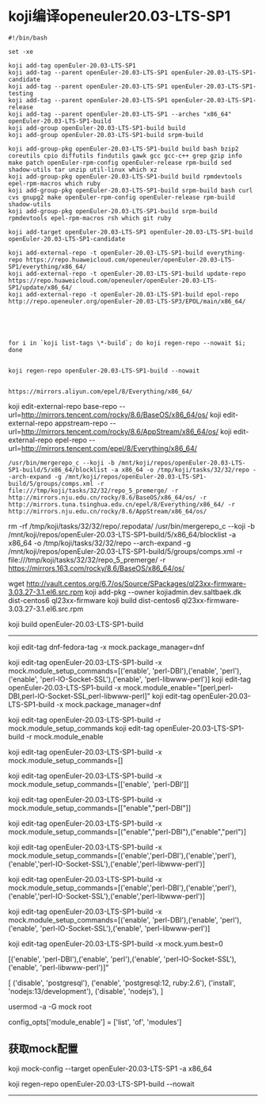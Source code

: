 # koji编译openeuler20.03-LTS-SP1

```
#!/bin/bash

set -xe

koji add-tag openEuler-20.03-LTS-SP1
koji add-tag --parent openEuler-20.03-LTS-SP1 openEuler-20.03-LTS-SP1-candidate
koji add-tag --parent openEuler-20.03-LTS-SP1 openEuler-20.03-LTS-SP1-testing
koji add-tag --parent openEuler-20.03-LTS-SP1 openEuler-20.03-LTS-SP1-release
koji add-tag --parent openEuler-20.03-LTS-SP1 --arches "x86_64" openEuler-20.03-LTS-SP1-build
koji add-group openEuler-20.03-LTS-SP1-build build
koji add-group openEuler-20.03-LTS-SP1-build srpm-build

koji add-group-pkg openEuler-20.03-LTS-SP1-build build bash bzip2 coreutils cpio diffutils findutils gawk gcc gcc-c++ grep gzip info make patch openEuler-rpm-config openEuler-release rpm-build sed shadow-utils tar unzip util-linux which xz
koji add-group-pkg openEuler-20.03-LTS-SP1-build build rpmdevtools epel-rpm-macros which ruby
koji add-group-pkg openEuler-20.03-LTS-SP1-build srpm-build bash curl cvs gnupg2 make openEuler-rpm-config openEuler-release rpm-build shadow-utils
koji add-group-pkg openEuler-20.03-LTS-SP1-build srpm-build rpmdevtools epel-rpm-macros rsh which git ruby

koji add-target openEuler-20.03-LTS-SP1 openEuler-20.03-LTS-SP1-build openEuler-20.03-LTS-SP1-candidate

koji add-external-repo -t openEuler-20.03-LTS-SP1-build everything-repo https://repo.huaweicloud.com/openeuler/openEuler-20.03-LTS-SP1/everything/x86_64/
koji add-external-repo -t openEuler-20.03-LTS-SP1-build update-repo https://repo.huaweicloud.com/openeuler/openEuler-20.03-LTS-SP1/update/x86_64/
koji add-external-repo -t openEuler-20.03-LTS-SP1-build epol-repo http://repo.openeuler.org/openEuler-20.03-LTS-SP3/EPOL/main/x86_64/





for i in `koji list-tags \*-build`; do koji regen-repo --nowait $i; done


koji regen-repo openEuler-20.03-LTS-SP1-build --nowait


https://mirrors.aliyun.com/epel/8/Everything/x86_64/
```

koji edit-external-repo base-repo --url=http://mirrors.tencent.com/rocky/8.6/BaseOS/x86_64/os/
koji edit-external-repo appstream-repo --url=http://mirrors.tencent.com/rocky/8.6/AppStream/x86_64/os/
koji edit-external-repo epel-repo --url=http://mirrors.tencent.com/epel/8/Everything/x86_64/




```
/usr/bin/mergerepo_c --koji -b /mnt/koji/repos/openEuler-20.03-LTS-SP1-build/5/x86_64/blocklist -a x86_64 -o /tmp/koji/tasks/32/32/repo --arch-expand -g /mnt/koji/repos/openEuler-20.03-LTS-SP1-build/5/groups/comps.xml -r file:///tmp/koji/tasks/32/32/repo_5_premerge/ -r http://mirrors.nju.edu.cn/rocky/8.6/BaseOS/x86_64/os/ -r http://mirrors.tuna.tsinghua.edu.cn/epel/8/Everything/x86_64/ -r http://mirrors.nju.edu.cn/rocky/8.6/AppStream/x86_64/os/
```



rm -rf /tmp/koji/tasks/32/32/repo/.repodata/
/usr/bin/mergerepo_c --koji -b /mnt/koji/repos/openEuler-20.03-LTS-SP1-build/5/x86_64/blocklist -a x86_64 -o /tmp/koji/tasks/32/32/repo --arch-expand -g /mnt/koji/repos/openEuler-20.03-LTS-SP1-build/5/groups/comps.xml -r file:///tmp/koji/tasks/32/32/repo_5_premerge/ -r https://mirrors.163.com/rocky/8.6/BaseOS/x86_64/os/



wget http://vault.centos.org/6.7/os/Source/SPackages/ql23xx-firmware-3.03.27-3.1.el6.src.rpm
koji add-pkg --owner kojiadmin.dev.saltbaek.dk dist-centos6 ql23xx-firmware
koji build dist-centos6 ql23xx-firmware-3.03.27-3.1.el6.src.rpm



koji build openEuler-20.03-LTS-SP1-build

---


koji edit-tag dnf-fedora-tag -x mock.package_manager=dnf

koji edit-tag openEuler-20.03-LTS-SP1-build -x mock.module_setup_commands=[('enable', 'perl-DBI'),('enable',  'perl'),('enable', 'perl-IO-Socket-SSL'),('enable', 'perl-libwww-perl')]
koji edit-tag openEuler-20.03-LTS-SP1-build -x mock.module_enable="[perl,perl-DBI,perl-IO-Socket-SSL,perl-libwww-perl]"
koji edit-tag openEuler-20.03-LTS-SP1-build -x mock.package_manager=dnf

koji edit-tag openEuler-20.03-LTS-SP1-build -r mock.module_setup_commands
koji edit-tag openEuler-20.03-LTS-SP1-build -r mock.module_enable

koji edit-tag openEuler-20.03-LTS-SP1-build -x mock.module_setup_commands=[]

koji edit-tag openEuler-20.03-LTS-SP1-build -x mock.module_setup_commands=[['enable', 'perl-DBI']]

koji edit-tag openEuler-20.03-LTS-SP1-build -x mock.module_setup_commands=[["enable","perl-DBI"]]


koji edit-tag openEuler-20.03-LTS-SP1-build -x mock.module_setup_commands=[("enable","perl-DBI"),("enable","perl")]

koji edit-tag openEuler-20.03-LTS-SP1-build -x mock.module_setup_commands=[\('enable','perl-DBI'\),\('enable','perl'\),\('enable','perl-IO-Socket-SSL'\),\('enable','perl-libwww-perl'\)]


koji edit-tag openEuler-20.03-LTS-SP1-build -x mock.module_setup_commands=[('enable','perl-DBI'),('enable','perl'),('enable','perl-IO-Socket-SSL'),('enable','perl-libwww-perl')]



koji edit-tag openEuler-20.03-LTS-SP1-build -x mock.module_setup_commands=[('enable', 'perl-DBI'),('enable',  'perl'),('enable', 'perl-IO-Socket-SSL'),('enable', 'perl-libwww-perl')]

koji edit-tag openEuler-20.03-LTS-SP1-build -x mock.yum.best=0



[('enable', 'perl-DBI'),('enable',  'perl'),('enable', 'perl-IO-Socket-SSL'),('enable', 'perl-libwww-perl')]"





[
        ('disable', 'postgresql'),
        ('enable',  'postgresql:12, ruby:2.6'),
        ('install', 'nodejs:13/development'),
        ('disable', 'nodejs'),
        ]



usermod -a -G mock root



config_opts['module_enable'] = ['list', 'of', 'modules']


## 获取mock配置

koji mock-config --target openEuler-20.03-LTS-SP1 -a x86_64


koji regen-repo openEuler-20.03-LTS-SP1-build --nowait






---

